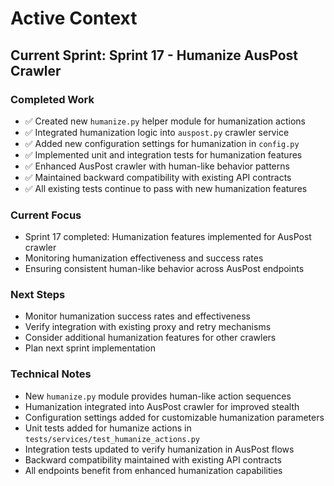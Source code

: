 # Active Context

## Current Sprint: Sprint 17 - Humanize AusPost Crawler

### Completed Work
- ✅ Created new `humanize.py` helper module for humanization actions
- ✅ Integrated humanization logic into `auspost.py` crawler service
- ✅ Added new configuration settings for humanization in `config.py`
- ✅ Implemented unit and integration tests for humanization features
- ✅ Enhanced AusPost crawler with human-like behavior patterns
- ✅ Maintained backward compatibility with existing API contracts
- ✅ All existing tests continue to pass with new humanization features

### Current Focus
- Sprint 17 completed: Humanization features implemented for AusPost crawler
- Monitoring humanization effectiveness and success rates
- Ensuring consistent human-like behavior across AusPost endpoints

### Next Steps
- Monitor humanization success rates and effectiveness
- Verify integration with existing proxy and retry mechanisms
- Consider additional humanization features for other crawlers
- Plan next sprint implementation

### Technical Notes
- New `humanize.py` module provides human-like action sequences
- Humanization integrated into AusPost crawler for improved stealth
- Configuration settings added for customizable humanization parameters
- Unit tests added for humanize actions in `tests/services/test_humanize_actions.py`
- Integration tests updated to verify humanization in AusPost flows
- Backward compatibility maintained with existing API contracts
- All endpoints benefit from enhanced humanization capabilities